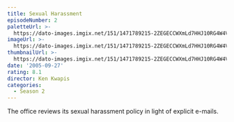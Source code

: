 ```yaml
---
title: Sexual Harassment
episodeNumber: 2
paletteUrl: >-
  https://dato-images.imgix.net/151/1471789215-2ZEGECCWXmLd7HHJ10RG4W4V3LY.jpg?auto=enhance&ch=DPR%2CWidth&palette=json
imageUrl: >-
  https://dato-images.imgix.net/151/1471789215-2ZEGECCWXmLd7HHJ10RG4W4V3LY.jpg?auto=compress%2Cformat&ch=DPR%2CWidth&w=500
thumbnailUrl: >-
  https://dato-images.imgix.net/151/1471789215-2ZEGECCWXmLd7HHJ10RG4W4V3LY.jpg?auto=enhance&ch=DPR%2CWidth&fit=crop&fm=jpg&h=280&w=500
date: '2005-09-27'
rating: 8.1
director: Ken Kwapis
categories:
  - Season 2
---
```


The office reviews its sexual harassment policy in light of explicit e-mails.